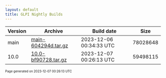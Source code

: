 ```yaml
---
layout: default
title: GLPI Nightly Builds
---
```


Version|Archive|Build date|Size
---|---|---|---
main|[main-604294d.tar.gz](main-604294d.tar.gz)|2023-12-06 00:34:33 UTC|78028648
10.0|[10.0-bf90728.tar.gz](10.0-bf90728.tar.gz)|2023-12-07 00:26:13 UTC|59498115

<font size="1">Page generated on 2023-12-07 00:26:13 UTC</font>
